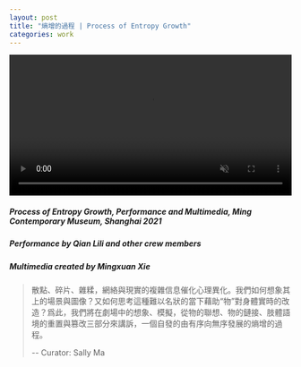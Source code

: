 ```yaml
---
layout: post
title: "熵增的過程 | Process of Entropy Growth"
categories: work
---  
```

<video width="100%" preload autoplay loop controls muted><source src="/assets/gallery-must-blaze/demo.mp4" type="video/mp4">Video Not Loaded</video>

##### _Process of Entropy Growth_, Performance and Multimedia, Ming Contemporary Museum, Shanghai 2021 
##### Performance by Qian Lili and other crew members
##### Multimedia created by Mingxuan Xie

>散點、碎片、雜糅，網絡與現實的複雜信息催化心理異化。我們如何想象其上的場景與圖像？又如何思考這種難以名狀的當下藉助“物”對身體實時的改造？爲此，我們將在劇場中的想象、模擬，從物的聯想、物的鏈接、肢體語境的重置與篡改三部分來講訴，一個自發的由有序向無序發展的熵增的過程。 
>  
>-- Curator: Sally Ma




